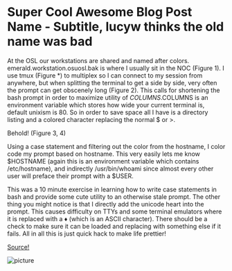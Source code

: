 Super Cool Awesome Blog Post Name - Subtitle, lucyw thinks the old name was bad
===============================================================================

At the OSL our workstations are shared and named after colors.  emerald.workstation.osuosl.bak is where I usually sit in the NOC (Figure 1).  I use tmux (Figure *) to multiplex so I can connect to my session from anywhere, but when splitting the terminal to get a side by side, very often the prompt can get obscenely long (Figure 2). This calls for shortening the bash prompt in order to maximize utility of $COLUMNS.$COLUMNS is an environment variable which stores how wide your current terminal is, default unixism is 80.  So in order to save space all I have is a directory listing and a colored character replacing the normal $ or >.

Behold! (Figure 3, 4)

Using a case statement and filtering out the color from the hostname, I color code my prompt based on hostname.  This very easily lets me know $HOSTNAME (again this is an environment variable which contains /etc/hostname), and indirectly /usr/bin/whoami since almost every other user will preface their prompt with a $USER.

This was a 10 minute exercise in learning how to write case statements in bash and provide some cute utility to an otherwise stale prompt.  The other thing you might notice is that I directly add the unicode heart into the prompt. This causes difficulty on TTYs and some terminal emulators where it is replaced with a ♦ (which is an ASCII character).  There should be a check to make sure it can be loaded and replacing with something else if it fails. All in all this is just quick hack to make life prettier!

[Source!](https://gist.github.com/dspt/113418b78abebab76d97)

![picture](https://staff.osuosl.org/~pono/bashblog3.png)
